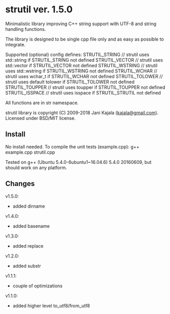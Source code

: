 # strutil ver. 1.5.0

Minimalistic library improving C++ string support with UTF-8 and string handling functions.

The library is designed to be single cpp file only and as easy as possible to integrate.

Supported (optional) config defines:
STRUTIL_STRING // strutil uses std::string if STRUTIL_STRING not defined
STRUTIL_VECTOR // strutil uses std::vector if STRUTIL_VECTOR not defined
STRUTIL_WSTRING // strutil uses std::wstring if STRUTIL_WSTRING not defined
STRUTIL_WCHAR // strutil uses wchar_t if STRUTIL_WCHAR not defined
STRUTIL_TOLOWER // strutil uses default tolower if STRUTIL_TOLOWER not defined
STRUTIL_TOUPPER // strutil uses toupper if STRUTIL_TOUPPER not defined
STRUTIL_ISSPACE // strutil uses isspace if STRUTIL_STRUTIL not defined

All functions are in str namespace.

strutil library is copyright (C) 2009-2018 Jani Kajala (kajala@gmail.com).
Licensed under BSD/MIT license.

## Install

No install needed. To compile the unit tests (example.cpp): g++ example.cpp strutil.cpp

Tested on g++ (Ubuntu 5.4.0-6ubuntu1~16.04.6) 5.4.0 20160609, but should work on any platform.

## Changes

v1.5.0:
+ added dirname

v1.4.0:
+ added basename

v1.3.0:
+ added replace

v1.2.0:
+ added substr

v1.1.1:
+ couple of optimizations

v1.1.0:
+ added higher level to_utf8/from_utf8

